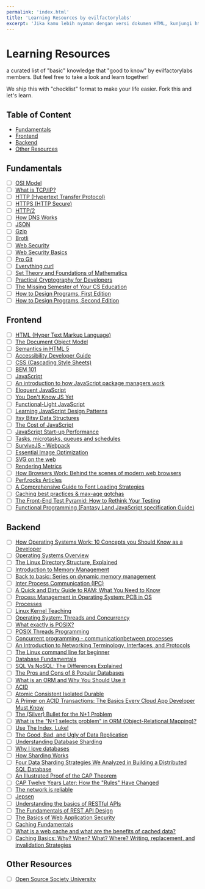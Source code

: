 ```yaml
---
permalink: 'index.html'
title: 'Learning Resources by evilfactorylabs'
excerpt: 'Jika kamu lebih nyaman dengan versi dokumen HTML, kunjungi https://evilfactorylabs.github.io/learning-resources'
---
```


# Learning Resources

a curated list of "basic" knowledge that "good to know" by evilfactorylabs members. But feel free
to take a look and learn together!

We ship this with "checklist" format to make your life easier. Fork this and let's learn.

## Table of Content
<!-- vim-markdown-toc GFM -->

* [Fundamentals](#fundamentals)
* [Frontend](#frontend)
* [Backend](#backend)
* [Other Resources](#other-resources)

<!-- vim-markdown-toc -->

## Fundamentals

- [ ] [OSI Model](https://en.wikipedia.org/wiki/OSI_model)
- [ ] [What is TCP/IP?](https://www.cloudflare.com/learning/ddos/glossary/tcp-ip/)
- [ ] [HTTP (Hypertext Transfer Protocol)](https://developer.mozilla.org/en-US/docs/Web/HTTP)
- [ ] [HTTPS (HTTP Secure)](https://en.wikipedia.org/wiki/HTTPS)
- [ ] [HTTP/2](https://developers.google.com/web/fundamentals/performance/http2)
- [ ] [How DNS Works](https://howdns.works/ep1/)
- [ ] [JSON](https://www.json.org/json-en.html)
- [ ] [Gzip](https://en.wikipedia.org/wiki/Gzip)
- [ ] [Brotli](https://en.wikipedia.org/wiki/Brotli)
- [ ] [Web Security](https://developer.mozilla.org/en-US/docs/Web/Security)
- [ ] [Web Security Basics](https://github.com/vasanthk/web-security-basics)
- [ ] [Pro Git](https://git-scm.com/book/en/v2)
- [ ] [Everything curl](https://ec.haxx.se/)
- [ ] [Set Theory and Foundations of Mathematics](http://settheory.net/)
- [ ] [Practical Cryptography for Developers](https://cryptobook.nakov.com)
- [ ] [The Missing Semester of Your CS Education](https://missing.csail.mit.edu/)
- [ ] [How to Design Programs, First Edition](https://htdp.org/2003-09-26/Book/curriculum-Z-H-1.html)
- [ ] [How to Design Programs, Second Edition](https://htdp.org/2021-11-15/Book/index.html)

## Frontend

- [ ] [HTML (Hyper Text Markup Language)](https://developer.mozilla.org/en-US/docs/Web/HTML)
- [ ] [The Document Object Model](https://eloquentjavascript.net/14_dom.html)
- [ ] [Semantics in HTML 5](https://alistapart.com/article/semanticsinhtml5/)
- [ ] [Accessibility Developer Guide](https://www.accessibility-developer-guide.com/)
- [ ] [CSS (Cascading Style Sheets)](https://developer.mozilla.org/en-US/docs/Web/css)
- [ ] [BEM 101](https://css-tricks.com/bem-101/)
- [ ] [JavaScript](https://developer.mozilla.org/en-US/docs/Web/javascript)
- [ ] [An introduction to how JavaScript package managers work](https://www.freecodecamp.org/news/javascript-package-managers-101-9afd926add0a)
- [ ] [Eloquent JavaScript](https://eloquentjavascript.net/)
- [ ] [You Don't Know JS Yet](https://github.com/getify/You-Dont-Know-JS/)
- [ ] [Functional-Light JavaScript](https://github.com/getify/Functional-Light-JS)
- [ ] [Learning JavaScript Design Patterns](https://addyosmani.com/resources/essentialjsdesignpatterns/book/index.html)
- [ ] [Itsy Bitsy Data Structures](https://github.com/jamiebuilds/itsy-bitsy-data-structures)
- [ ] [The Cost of JavaScript](https://medium.com/dev-channel/the-cost-of-javascript-84009f51e99e)
- [ ] [JavaScript Start-up Performance](https://medium.com/reloading/javascript-start-up-performance-69200f43b201)
- [ ] [Tasks, microtasks, queues and schedules](https://jakearchibald.com/2015/tasks-microtasks-queues-and-schedules/)
- [ ] [SurviveJS - Webpack ](https://survivejs.com/webpack/foreword/)
- [ ] [Essential Image Optimization](https://images.guide/)
- [ ] [SVG on the web](https://svgontheweb.com/)
- [ ] [Rendering Metrics](https://speedcurve.com/blog/rendering-metrics/)
- [ ] [How Browsers Work: Behind the scenes of modern web browsers](https://www.html5rocks.com/en/tutorials/internals/howbrowserswork/)
- [ ] [Perf.rocks Articles](https://perf.rocks/articles/)
- [ ] [A Comprehensive Guide to Font Loading Strategies](https://www.zachleat.com/web/comprehensive-webfonts/)
- [ ] [Caching best practices & max-age gotchas](https://jakearchibald.com/2016/caching-best-practices/)
- [ ] [The Front-End Test Pyramid: How to Rethink Your Testing](https://www.freecodecamp.org/news/the-front-end-test-pyramid-rethink-your-testing-3b343c2bca51/)
- [ ] [Functional Programming (Fantasy Land JavaScript specification Guide)](https://sanderv1992.github.io/fp/)

## Backend

- [ ] [How Operating Systems Work: 10 Concepts you Should Know as a Developer](https://medium.com/cracking-the-data-science-interview/how-operating-systems-work-10-concepts-you-should-know-as-a-developer-8d63bb38331f)
- [ ] [Operating Systems Overview](https://applied-programming.github.io/Operating-Systems-Notes/)
- [ ] [The Linux Directory Structure, Explained](https://www.howtogeek.com/117435/htg-explains-the-linux-directory-structure-explained/)
- [ ] [Introduction to Memory Management](https://www.studytonight.com/operating-system/memory-management)
- [ ] [Back to basic: Series on dynamic memory management](https://docs.microsoft.com/en-us/archive/blogs/abhinaba/back-to-basic-series-on-dynamic-memory-management)
- [ ] [Inter Process Communication (IPC)](https://www.geeksforgeeks.org/inter-process-communication-ipc/)
- [ ] [A Quick and Dirty Guide to RAM: What You Need to Know](https://www.makeuseof.com/tag/quick-dirty-guide-ram-need-know/)
- [ ] [Process Management in Operating System: PCB in OS](https://www.guru99.com/process-management-pcb.html)
- [ ] [Processes](https://www.cs.uic.edu/~jbell/CourseNotes/OperatingSystems/3_Processes.html)
- [ ] [Linux Kernel Teaching](https://linux-kernel-labs.github.io/refs/heads/master/)
- [ ] [Operating System: Threads and Concurrency](https://medium.com/@akhandmishra/operating-system-threads-and-concurrency-aec2036b90f8)
- [ ] [What exactly is POSIX?](https://unix.stackexchange.com/questions/11983/what-exactly-is-posix)
- [ ] [POSIX Threads Programming](https://computing.llnl.gov/tutorials/pthreads/)
- [ ] [Concurrent programming - communicationbetween processes](http://www.tldp.org/pub/Linux/docs/ldp-archived/linuxfocus/English/Archives/lf-2003_01-0281.pdf)
- [ ] [An Introduction to Networking Terminology, Interfaces, and Protocols](https://www.digitalocean.com/community/tutorials/an-introduction-to-networking-terminology-interfaces-and-protocols)
- [ ] [The Linux command line for beginner](https://ubuntu.com/tutorials/command-line-for-beginners#1-overview)
- [ ] [Database Fundamentals](http://www.rj-robbins.com/portfolio/pedagogy/db-fund/)
- [ ] [SQL Vs NoSQL: The Differences Explained](https://blog.panoply.io/sql-or-nosql-that-is-the-question)
- [ ] [The Pros and Cons of 8 Popular Databases](https://www.keycdn.com/blog/popular-databases)
- [ ] [What is an ORM and Why You Should Use it](https://blog.bitsrc.io/what-is-an-orm-and-why-you-should-use-it-b2b6f75f5e2a)
- [ ] [ACID](https://en.wikipedia.org/wiki/ACID)
- [ ] [Atomic Consistent Isolated Durable](https://wiki.c2.com/?AtomicConsistentIsolatedDurable)
- [ ] [A Primer on ACID Transactions: The Basics Every Cloud App Developer Must Know](https://blog.yugabyte.com/a-primer-on-acid-transactions/)
- [ ] [The (Silver) Bullet for the N+1 Problem](https://www.sitepoint.com/silver-bullet-n1-problem/)
- [ ] [What is the "N+1 selects problem" in ORM (Object-Relational Mapping)?](https://stackoverflow.com/questions/97197/what-is-the-n1-selects-problem-in-orm-object-relational-mapping)
- [ ] [Use The Index, Luke!](https://use-the-index-luke.com/)
- [ ] [The Good, Bad, and Ugly of Data Replication](https://learn.g2.com/data-replication)
- [ ] [Understanding Database Sharding](https://www.digitalocean.com/community/tutorials/understanding-database-sharding)
- [ ] [Why I love databases](https://medium.com/@jeeyoungk/why-i-love-databases-1d4cc433685f)
- [ ] [How Sharding Works](https://medium.com/@jeeyoungk/how-sharding-works-b4dec46b3f6)
- [ ] [Four Data Sharding Strategies We Analyzed in Building a Distributed SQL Database](https://blog.yugabyte.com/four-data-sharding-strategies-we-analyzed-in-building-a-distributed-sql-database/)
- [ ] [An Illustrated Proof of the CAP Theorem](https://mwhittaker.github.io/blog/an_illustrated_proof_of_the_cap_theorem/)
- [ ] [CAP Twelve Years Later: How the "Rules" Have Changed](https://www.infoq.com/articles/cap-twelve-years-later-how-the-rules-have-changed/)
- [ ] [The network is reliable](https://aphyr.com/posts/288-the-network-is-reliable)
- [ ] [Jepsen](https://jepsen.io/)
- [ ] [Understanding the basics of RESTful APIs](https://pusher.com/tutorials/understanding-rest-api)
- [ ] [The Fundamentals of REST API Design](https://stormpath.com/blog/fundamentals-rest-api-design)
- [ ] [The Basics of Web Application Security](https://martinfowler.com/articles/web-security-basics.html)
- [ ] [Caching Fundamentals](https://www.softkraft.co/caching-fundamentals/)
- [ ] [What is a web cache and what are the benefits of cached data?](https://www.section.io/blog/what-is-cashed-data-cache-definition/)
- [ ] [Caching Basics: Why? When? What? Where? Writing, replacement, and invalidation Strategies](https://www.eximiaco.tech/en/2019/05/16/caching-basics-why-when-what-where-writing-replacement-and-invalidation-strategies/)

## Other Resources

- [ ] [Open Source Society University](https://github.com/ossu/computer-science)

